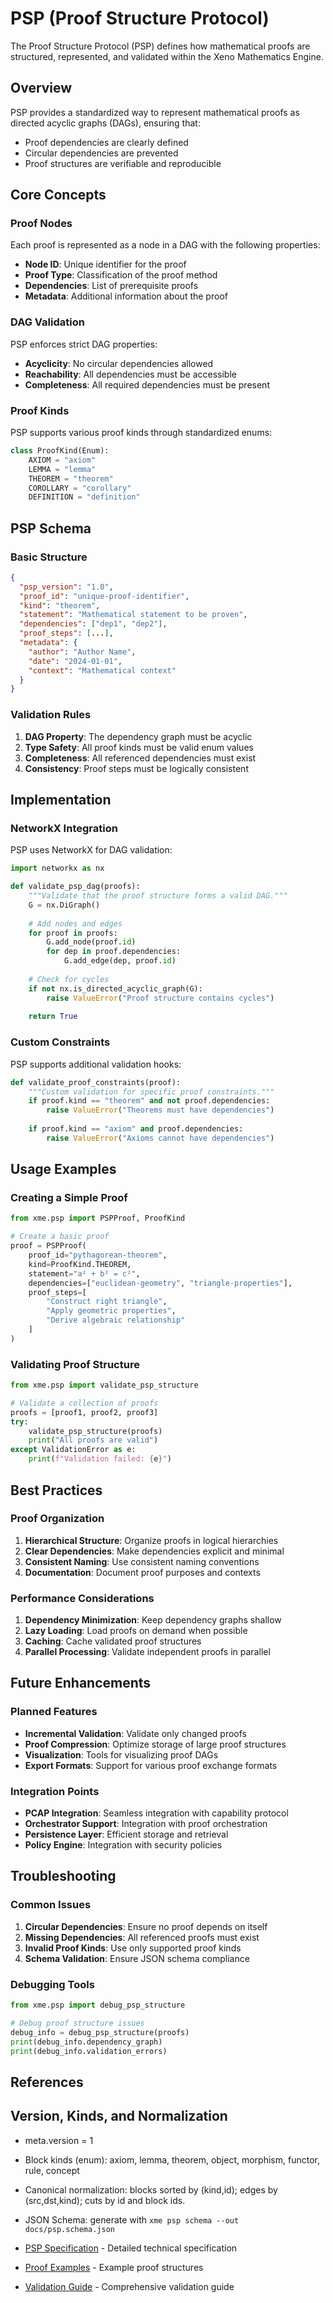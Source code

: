 # PSP (Proof Structure Protocol)

The Proof Structure Protocol (PSP) defines how mathematical proofs are structured, represented, and validated within the Xeno Mathematics Engine.

## Overview

PSP provides a standardized way to represent mathematical proofs as directed acyclic graphs (DAGs), ensuring that:

- Proof dependencies are clearly defined
- Circular dependencies are prevented
- Proof structures are verifiable and reproducible

## Core Concepts

### Proof Nodes

Each proof is represented as a node in a DAG with the following properties:

- **Node ID**: Unique identifier for the proof
- **Proof Type**: Classification of the proof method
- **Dependencies**: List of prerequisite proofs
- **Metadata**: Additional information about the proof

### DAG Validation

PSP enforces strict DAG properties:

- **Acyclicity**: No circular dependencies allowed
- **Reachability**: All dependencies must be accessible
- **Completeness**: All required dependencies must be present

### Proof Kinds

PSP supports various proof kinds through standardized enums:

```python
class ProofKind(Enum):
    AXIOM = "axiom"
    LEMMA = "lemma"
    THEOREM = "theorem"
    COROLLARY = "corollary"
    DEFINITION = "definition"
```

## PSP Schema

### Basic Structure

```json
{
  "psp_version": "1.0",
  "proof_id": "unique-proof-identifier",
  "kind": "theorem",
  "statement": "Mathematical statement to be proven",
  "dependencies": ["dep1", "dep2"],
  "proof_steps": [...],
  "metadata": {
    "author": "Author Name",
    "date": "2024-01-01",
    "context": "Mathematical context"
  }
}
```

### Validation Rules

1. **DAG Property**: The dependency graph must be acyclic
2. **Type Safety**: All proof kinds must be valid enum values
3. **Completeness**: All referenced dependencies must exist
4. **Consistency**: Proof steps must be logically consistent

## Implementation

### NetworkX Integration

PSP uses NetworkX for DAG validation:

```python
import networkx as nx

def validate_psp_dag(proofs):
    """Validate that the proof structure forms a valid DAG."""
    G = nx.DiGraph()
    
    # Add nodes and edges
    for proof in proofs:
        G.add_node(proof.id)
        for dep in proof.dependencies:
            G.add_edge(dep, proof.id)
    
    # Check for cycles
    if not nx.is_directed_acyclic_graph(G):
        raise ValueError("Proof structure contains cycles")
    
    return True
```

### Custom Constraints

PSP supports additional validation hooks:

```python
def validate_proof_constraints(proof):
    """Custom validation for specific proof constraints."""
    if proof.kind == "theorem" and not proof.dependencies:
        raise ValueError("Theorems must have dependencies")
    
    if proof.kind == "axiom" and proof.dependencies:
        raise ValueError("Axioms cannot have dependencies")
```

## Usage Examples

### Creating a Simple Proof

```python
from xme.psp import PSPProof, ProofKind

# Create a basic proof
proof = PSPProof(
    proof_id="pythagorean-theorem",
    kind=ProofKind.THEOREM,
    statement="a² + b² = c²",
    dependencies=["euclidean-geometry", "triangle-properties"],
    proof_steps=[
        "Construct right triangle",
        "Apply geometric properties",
        "Derive algebraic relationship"
    ]
)
```

### Validating Proof Structure

```python
from xme.psp import validate_psp_structure

# Validate a collection of proofs
proofs = [proof1, proof2, proof3]
try:
    validate_psp_structure(proofs)
    print("All proofs are valid")
except ValidationError as e:
    print(f"Validation failed: {e}")
```

## Best Practices

### Proof Organization

1. **Hierarchical Structure**: Organize proofs in logical hierarchies
2. **Clear Dependencies**: Make dependencies explicit and minimal
3. **Consistent Naming**: Use consistent naming conventions
4. **Documentation**: Document proof purposes and contexts

### Performance Considerations

1. **Dependency Minimization**: Keep dependency graphs shallow
2. **Lazy Loading**: Load proofs on demand when possible
3. **Caching**: Cache validated proof structures
4. **Parallel Processing**: Validate independent proofs in parallel

## Future Enhancements

### Planned Features

- **Incremental Validation**: Validate only changed proofs
- **Proof Compression**: Optimize storage of large proof structures
- **Visualization**: Tools for visualizing proof DAGs
- **Export Formats**: Support for various proof exchange formats

### Integration Points

- **PCAP Integration**: Seamless integration with capability protocol
- **Orchestrator Support**: Integration with proof orchestration
- **Persistence Layer**: Efficient storage and retrieval
- **Policy Engine**: Integration with security policies

## Troubleshooting

### Common Issues

1. **Circular Dependencies**: Ensure no proof depends on itself
2. **Missing Dependencies**: All referenced proofs must exist
3. **Invalid Proof Kinds**: Use only supported proof kinds
4. **Schema Validation**: Ensure JSON schema compliance

### Debugging Tools

```python
from xme.psp import debug_psp_structure

# Debug proof structure issues
debug_info = debug_psp_structure(proofs)
print(debug_info.dependency_graph)
print(debug_info.validation_errors)
```

## References
## Version, Kinds, and Normalization

- meta.version = 1
- Block kinds (enum): axiom, lemma, theorem, object, morphism, functor, rule, concept
- Canonical normalization: blocks sorted by (kind,id); edges by (src,dst,kind); cuts by id and block ids.
- JSON Schema: generate with `xme psp schema --out docs/psp.schema.json`


- [PSP Specification](psp-spec.md) - Detailed technical specification
- [Proof Examples](proof-examples.md) - Example proof structures
- [Validation Guide](validation-guide.md) - Comprehensive validation guide
